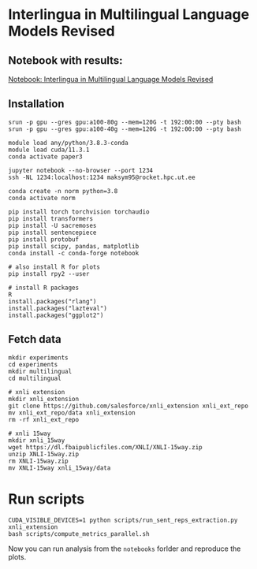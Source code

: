 # Interlingua in Multilingual Language Models Revised
## Notebook with results:

[Notebook: Interlingua in Multilingual Language Models Revised](examples/multilingual-case_study.ipynb)


## Installation
```
srun -p gpu --gres gpu:a100-80g --mem=120G -t 192:00:00 --pty bash
srun -p gpu --gres gpu:a100-40g --mem=120G -t 192:00:00 --pty bash

module load any/python/3.8.3-conda
module load cuda/11.3.1
conda activate paper3

jupyter notebook --no-browser --port 1234
ssh -NL 1234:localhost:1234 maksym95@rocket.hpc.ut.ee

conda create -n norm python=3.8
conda activate norm

pip install torch torchvision torchaudio
pip install transformers
pip install -U sacremoses
pip install sentencepiece
pip install protobuf
pip install scipy, pandas, matplotlib
conda install -c conda-forge notebook

# also install R for plots
pip install rpy2 --user

# install R packages
R
install.packages("rlang")
install.packages("lazteval")
install.packages("ggplot2")

```

## Fetch data
```
mkdir experiments
cd experiments
mkdir multilingual
cd multilingual  

# xnli extension
mkdir xnli_extension
git clone https://github.com/salesforce/xnli_extension xnli_ext_repo
mv xnli_ext_repo/data xnli_extension
rm -rf xnli_ext_repo

# xnli 15way
mkdir xnli_15way
wget https://dl.fbaipublicfiles.com/XNLI/XNLI-15way.zip
unzip XNLI-15way.zip
rm XNLI-15way.zip
mv XNLI-15way xnli_15way/data
```

# Run scripts
```
CUDA_VISIBLE_DEVICES=1 python scripts/run_sent_reps_extraction.py xnli_extension
bash scripts/compute_metrics_parallel.sh
```

Now you can run analysis from the `notebooks` forlder and reproduce the plots.